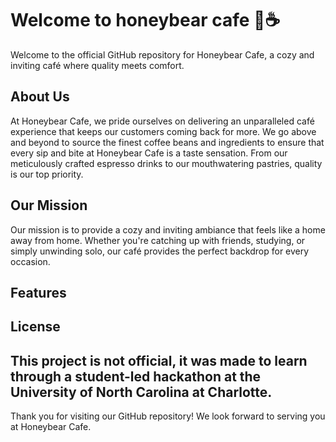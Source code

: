 # Welcome to honeybear cafe 🐻☕

Welcome to the official GitHub repository for Honeybear Cafe, a cozy and inviting café where quality meets comfort.

## About Us

At Honeybear Cafe, we pride ourselves on delivering an unparalleled café experience that keeps our customers coming back for more. We go above and beyond to source the finest coffee beans and ingredients to ensure that every sip and bite at Honeybear Cafe is a taste sensation. From our meticulously crafted espresso drinks to our mouthwatering pastries, quality is our top priority.

## Our Mission

Our mission is to provide a cozy and inviting ambiance that feels like a home away from home. Whether you're catching up with friends, studying, or simply unwinding solo, our café provides the perfect backdrop for every occasion.

## Features

## License

This project is not official, it was made to learn through a student-led hackathon at the University of North Carolina at Charlotte. 
---

Thank you for visiting our GitHub repository! We look forward to serving you at Honeybear Cafe.
